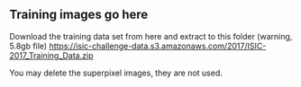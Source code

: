## Training images go here
Download the training data set from here and extract to this folder (warning, 5.8gb file) https://isic-challenge-data.s3.amazonaws.com/2017/ISIC-2017_Training_Data.zip

You may delete the superpixel images, they are not used.
